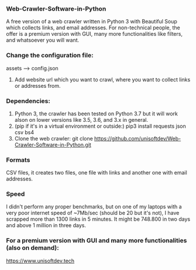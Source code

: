### Web-Crawler-Software-in-Python
A free version of a web crawler written in Python 3 with Beautiful Soup which collects links, and email addresses. For non-technical people, the offer is a premium version with GUI, many more functionalities like filters, and whatsoever you will want.

### Change the configuration file:
 assets --> config.json
 1. Add website url which you want to crawl, where you want to collect links or addresses from.

### Dependencies: 
1. Python 3, the crawler has been tested on Python 3.7 but it will work alson on lower versions like 3.5, 3.6, and 3.x in general.
2. (pip if it's in a virtual environment or outside:) pip3 install requests json csv bs4
3. Clone the web crawler: git clone https://github.com/unisoftdev/Web-Crawler-Software-in-Python.git

### Formats
CSV files, it creates two files, one file with links and another one with email addresses.

### Speed
I didn't perform any proper benchmarks, but on one of my laptops with a very poor internet speed of ~7Mb/sec (should be 20 but it's not), I have scrapped more than 1300 links in 5 minutes. It might be 748.800 in two days and above 1 million in three days.

### For a premium version with GUI and many more functionalities (also on demand):
https://www.unisoftdev.tech
